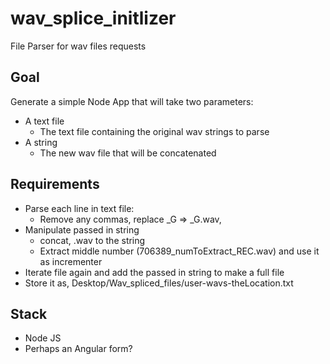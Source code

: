 # wav_splice_initlizer
File Parser for wav files requests

## Goal
Generate a simple Node App that will take two parameters:
- A text file
  - The text file containing the original wav strings to parse
- A string
  - The new wav file that will be concatenated

## Requirements
- Parse each line in text file:
  - Remove any commas, replace _G => _G.wav,
- Manipulate passed in string
  - concat, .wav to the string
  - Extract middle number (706389_numToExtract_REC.wav) and use it as incrementer
- Iterate file again and  add the passed in string to make a  full file
- Store it as, Desktop/Wav_spliced_files/user-wavs-theLocation.txt

## Stack
- Node JS
- Perhaps an Angular form?  
